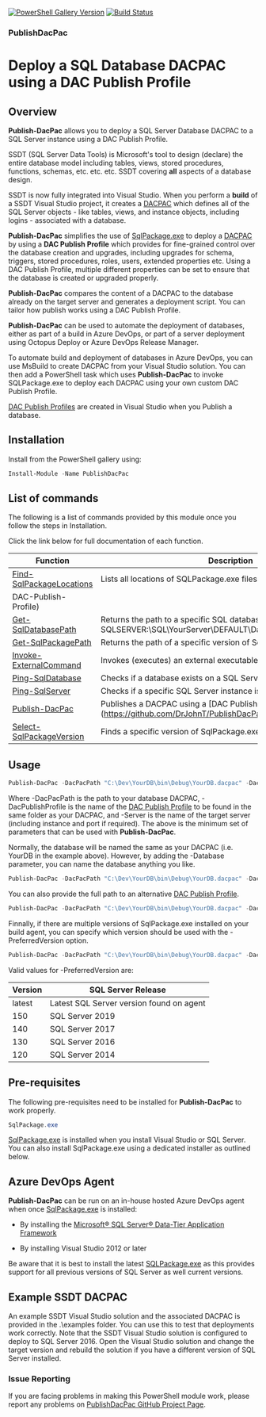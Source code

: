 [![PowerShell Gallery Version](https://img.shields.io/powershellgallery/v/PublishDacPac.svg)](https://www.powershellgallery.com/packages/PublishDacPac)
[![Build Status](https://qatar-re.visualstudio.com/QatarRe.BI/_apis/build/status/Test%20and%20Publish%20Package%20PublishDacPac?branchName=master)](https://qatar-re.visualstudio.com/QatarRe.BI/_build/latest?definitionId=51&branchName=master)

### PublishDacPac

# Deploy a SQL Database DACPAC using a DAC Publish Profile

## Overview

**Publish-DacPac** allows you to deploy a SQL Server Database DACPAC to a SQL Server instance using a DAC Publish Profile.

SSDT (SQL Server Data Tools) is Microsoft's tool to design (declare) the entire database model including tables, views, stored procedures, functions, schemas, etc. etc. etc.  SSDT covering **all** aspects of a database design.

SSDT is now fully integrated into Visual Studio.  When you perform a **build** of a SSDT Visual Studio project, it creates a [DACPAC](https://msdn.microsoft.com/en-IN/library/ee210546.aspx) which defines all of the SQL Server objects - like tables, views, and instance objects, including logins - associated with a database.

**Publish-DacPac** simplifies the use of [SqlPackage.exe](https://docs.microsoft.com/en-us/sql/tools/sqlpackage) to deploy a [DACPAC](https://msdn.microsoft.com/en-IN/library/ee210546.aspx) by using a **DAC Publish Profile** which provides for fine-grained control over the database creation and upgrades, including upgrades for schema, triggers, stored
procedures, roles, users, extended properties etc. Using a DAC Publish Profile, multiple different properties can be set to ensure that the database is created or upgraded properly.

**Publish-DacPac** compares the content of a DACPAC to the database already on the target server and generates a deployment script.  You can tailor how publish works using a DAC Publish Profile.

**Publish-DacPac** can be used to automate the deployment of databases, either as part of a build in Azure DevOps, or part of a server deployment using Octopus Deploy or Azure DevOps Release Manager.

To automate build and deployment of databases in Azure DevOps, you can use MsBuild to create DACPAC from your Visual Studio solution.  You can then add a PowerShell task which uses **Publish-DacPac** to invoke SQLPackage.exe to deploy each DACPAC using your own custom DAC Publish Profile.

[DAC Publish Profiles](https://github.com/DrJohnT/PublishDacPac/wiki/DAC-Publish-Profile) are created in Visual Studio when you Publish a database.

## Installation

Install from the PowerShell gallery using:

~~~~~~~~~~~~~~~~~~~~~~~~~~~~~~~~~~~~~~~~~~~~~~~~~~~~~~~~~~~~~~~~~~~~~ powershell
Install-Module -Name PublishDacPac
~~~~~~~~~~~~~~~~~~~~~~~~~~~~~~~~~~~~~~~~~~~~~~~~~~~~~~~~~~~~~~~~~~~~~~~~~~~~~~~~

## List of commands

The following is a list of commands provided by this module once you
follow the steps in Installation.

Click the link below for full documentation of each function.

| **Function**              | **Description**                                                             |
|--------------------------|-----------------------------------------------------------------------------|
| [Find-SqlPackageLocations](https://github.com/DrJohnT/PublishDacPac/blob/master/docs/Find-SqlPackageLocations.md) | Lists all locations of SQLPackage.exe files on the machine              |
DAC-Publish-Profile)  |
| [Get-SqlDatabasePath](https://github.com/DrJohnT/PublishDacPac/blob/master/docs/Get-SqlDatabasePath.md) | Returns the path to a specific SQL database in the form: SQLSERVER:\SQL\YourServer\DEFAULT\Databases\YourSQLDatabase |
| [Get-SqlPackagePath](https://github.com/DrJohnT/PublishDacPac/blob/master/docs/Get-SqlPackagePath.md) | Returns the path of a specific version of SqlPackage.exe |
| [Invoke-ExternalCommand](https://github.com/DrJohnT/PublishDacPac/blob/master/docs/Invoke-ExternalCommand.md) | Invokes (executes) an external executable via the command-line |
| [Ping-SqlDatabase](https://github.com/DrJohnT/PublishDacPac/blob/master/docs/Ping-SqlDatabase.md) | Checks if a database exists on a SQL Server |
| [Ping-SqlServer](https://github.com/DrJohnT/PublishDacPac/blob/master/docs/Ping-SqlServer.md) | Checks if a specific SQL Server instance is available |
| [Publish-DacPac](https://github.com/DrJohnT/PublishDacPac/blob/master/docs/Publish-DacPac.md) | Publishes a DACPAC using a [DAC Publish Profile](https://github.com/DrJohnT/PublishDacPac/wiki/ |
| [Select-SqlPackageVersion](https://github.com/DrJohnT/PublishDacPac/blob/master/docs/Select-SqlPackageVersion.md) | Finds a specific version of SqlPackage.exe |

## Usage

~~~~~~~~~~~~~~~~~~~~~~~~~~~~~~~~~~~~~~~~~~~~~~~~~~~~~~~~~~~~~~~~~~~~~ powershell
Publish-DacPac -DacPacPath "C:\Dev\YourDB\bin\Debug\YourDB.dacpac" -DacPublishProfile "YourDB.CI.publish.xml" -Server "YourDBServer"
~~~~~~~~~~~~~~~~~~~~~~~~~~~~~~~~~~~~~~~~~~~~~~~~~~~~~~~~~~~~~~~~~~~~~~~~~~~~~~~~

Where -DacPacPath is the path to your database DACPAC, -DacPublishProfile is the name of the [DAC Publish Profile](https://github.com/DrJohnT/PublishDacPac/wiki/DAC-Publish-Profile) to be found in the same folder as your DACPAC, and -Server is the name of the target server (including instance and port if required).  The above is the minimum set of parameters that can be used with **Publish-DacPac**.

Normally, the database will be named the same as your DACPAC (i.e. YourDB in the example above).  However, by adding the -Database parameter, you can name the database anything you like.

~~~~~~~~~~~~~~~~~~~~~~~~~~~~~~~~~~~~~~~~~~~~~~~~~~~~~~~~~~~~~~~~~~~~~ powershell
Publish-DacPac -DacPacPath "C:\Dev\YourDB\bin\Debug\YourDB.dacpac" -DacPublishProfile "YourDB.CI.publish.xml" -Server "YourDBServer" -Database "YourNewNameDB"
~~~~~~~~~~~~~~~~~~~~~~~~~~~~~~~~~~~~~~~~~~~~~~~~~~~~~~~~~~~~~~~~~~~~~~~~~~~~~~~~

You can also provide the full path to an alternative [DAC Publish Profile](https://github.com/DrJohnT/PublishDacPac/wiki/DAC-Publish-Profile).

~~~~~~~~~~~~~~~~~~~~~~~~~~~~~~~~~~~~~~~~~~~~~~~~~~~~~~~~~~~~~~~~~~~~~ powershell
Publish-DacPac -DacPacPath "C:\Dev\YourDB\bin\Debug\YourDB.dacpac" -DacPublishProfile "C:\Dev\YourDB\bin\Debug\YourDB.CI.publish.xml" -Server "YourDBServer"
~~~~~~~~~~~~~~~~~~~~~~~~~~~~~~~~~~~~~~~~~~~~~~~~~~~~~~~~~~~~~~~~~~~~~~~~~~~~~~~~

Finnally, if there are multiple versions of SqlPackage.exe installed on your build agent, you can specify which version should be used with the  -PreferredVersion option.

~~~~~~~~~~~~~~~~~~~~~~~~~~~~~~~~~~~~~~~~~~~~~~~~~~~~~~~~~~~~~~~~~~~~~ powershell
Publish-DacPac -DacPacPath "C:\Dev\YourDB\bin\Debug\YourDB.dacpac" -DacPublishProfile "C:\Dev\YourDB\bin\Debug\YourDB.CI.publish.xml" -Server "YourDBServer" -PreferredVersion latest
~~~~~~~~~~~~~~~~~~~~~~~~~~~~~~~~~~~~~~~~~~~~~~~~~~~~~~~~~~~~~~~~~~~~~~~~~~~~~~~~

Valid values for -PreferredVersion are:

|Version|SQL Server Release|
|-------|------------------|
|latest|Latest SQL Server version found on agent|
|150|SQL Server 2019|
|140|SQL Server 2017|
|130|SQL Server 2016|
|120|SQL Server 2014|

## Pre-requisites

The following pre-requisites need to be installed for **Publish-DacPac** to work properly.

~~~~~~~~~~~~~~~~~~~~~~~~~~~~~~~~~~~~~~~~~~~~~~~~~~~~~~~~~~~~~~~~~~~~~ powershell
SqlPackage.exe
~~~~~~~~~~~~~~~~~~~~~~~~~~~~~~~~~~~~~~~~~~~~~~~~~~~~~~~~~~~~~~~~~~~~~~~~~~~~~~~~

[SqlPackage.exe](https://docs.microsoft.com/en-us/sql/tools/sqlpackage) is installed when you install Visual Studio or SQL Server.  You can also install SqlPackage.exe using a dedicated installer as outlined below.

## Azure DevOps Agent

**Publish-DacPac** can be run on an in-house hosted Azure DevOps agent when once [SqlPackage.exe](https://docs.microsoft.com/en-us/sql/tools/sqlpackage) is installed:

* By installing the [Microsoft® SQL Server® Data-Tier Application Framework](https://docs.microsoft.com/en-us/sql/tools/sqlpackage-download)

* By installing Visual Studio 2012 or later

Be aware that it is best to install the latest
[SQLPackage.exe](https://docs.microsoft.com/en-us/sql/tools/sqlpackage-download)
as this provides support for all previous versions of SQL Server as well current versions.

## Example SSDT DACPAC

An example SSDT Visual Studio solution and the associated DACPAC is provided in the .\examples folder.  You can use this to test that deployments work correctly.  Note that the SSDT Visual Studio solution is configured to deploy to SQL Server 2016.  Open the Visual Studio solution and change the target version and rebuild the solution if you have a different version of SQL Server installed.

### Issue Reporting

If you are facing problems in making this PowerShell module work, please report any
problems on [PublishDacPac GitHub Project
Page](https://github.com/DrJohnT/PublishDacPac/issues).
